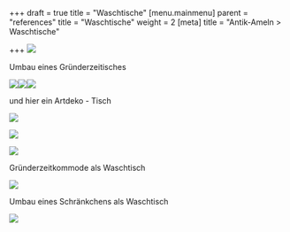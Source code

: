 +++
draft = true
title = "Waschtische"
[menu.mainmenu]
parent = "references"
title = "Waschtische"
weight = 2
[meta]
title = "Antik-Ameln > Waschtische"

+++
![](/img/Waschtisch%20(600%20x%20450).jpg.jpg)

Umbau eines Gründerzeitisches

![](/img/DSC_0212.jpg)![](/img/waschtisch.JPG)![](/img/DSC_0211.jpg)

und hier ein Artdeko - Tisch

![](/img/IMG_20140128_114735.jpg)

![](/img/IMG_20140125_113421.jpg)

![](/img/IMG_20140128_114657.jpg)

Gründerzeitkommode als Waschtisch

![](/img/20170421_111349.jpg)

Umbau eines Schränkchens als Waschtisch

![](/img/waschtisch.JPG)